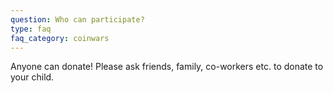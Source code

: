 ```yaml
---
question: Who can participate?
type: faq
faq_category: coinwars
---
```

Anyone can donate! Please ask friends, family, co-workers etc. to donate to your child.